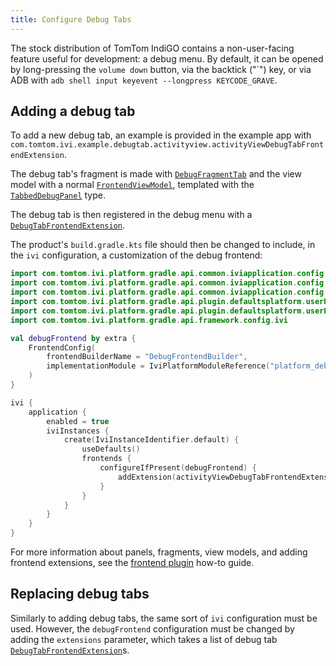 ```yaml
---
title: Configure Debug Tabs
---
```


The stock distribution of TomTom IndiGO contains a non-user-facing feature useful for development: 
a debug menu. By default, it can be opened by long-pressing the `volume down` button, via the 
backtick ("\`") key, or via ADB with `adb shell input keyevent --longpress KEYCODE_GRAVE`.

## Adding a debug tab

To add a new debug tab, an example is provided in the example app with
`com.tomtom.ivi.example.debugtab.activityview.activityViewDebugTabFrontendExtension`.

The debug tab's fragment is made with
[`DebugFragmentTab`](TTIVI_INDIGO_API) and the view model with a
normal [`FrontendViewModel`](TTIVI_INDIGO_API),
templated with the [`TabbedDebugPanel`](TTIVI_INDIGO_API) type.

The debug tab is then registered in the debug menu with a
[`DebugTabFrontendExtension`](TTIVI_INDIGO_API).

The product's `build.gradle.kts` file should then be changed to include, in the `ivi` configuration,
a customization of the debug frontend:

```kotlin
import com.tomtom.ivi.platform.gradle.api.common.iviapplication.config.FrontendConfig
import com.tomtom.ivi.platform.gradle.api.common.iviapplication.config.IviInstanceIdentifier
import com.tomtom.ivi.platform.gradle.api.common.iviapplication.config.MenuItemConfig
import com.tomtom.ivi.platform.gradle.api.plugin.defaultsplatform.userProfileFrontend
import com.tomtom.ivi.platform.gradle.api.plugin.defaultsplatform.userProfileMenuItem
import com.tomtom.ivi.platform.gradle.api.framework.config.ivi

val debugFrontend by extra {
    FrontendConfig(
        frontendBuilderName = "DebugFrontendBuilder",
        implementationModule = IviPlatformModuleReference("platform_debug_plugin_frontend_debug")
    )
}

ivi {
    application {
        enabled = true
        iviInstances {
            create(IviInstanceIdentifier.default) {
                useDefaults()
                frontends {
                    configureIfPresent(debugFrontend) {
                        addExtension(activityViewDebugTabFrontendExtension)
                    }
                }
            }
        }
    }
}
```

For more information about panels, fragments, view models, and adding frontend extensions, see the
[frontend plugin](/indigo/documentation/tutorials-and-examples/basics/create-a-frontend-plugin)
how-to guide.

## Replacing debug tabs

Similarly to adding debug tabs, the same sort of `ivi` configuration must be used.
However, the `debugFrontend` configuration must be changed by adding the `extensions` parameter,
which takes a list of debug tab
[`DebugTabFrontendExtension`](TTIVI_INDIGO_API)s.

